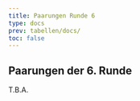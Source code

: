 ```yaml
---
title: Paarungen Runde 6
type: docs
prev: tabellen/docs/
toc: false
---
```


## Paarungen der 6. Runde


T.B.A.